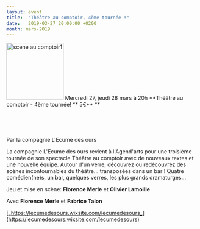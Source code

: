 ```yaml
---
layout: event
title:  "Théâtre au comptoir, 4ème tournée !"
date:   2019-03-27 20:00:00 +0200
month: mars-2019
---
```

<img class=" size-thumbnail wp-image-4918 alignleft" src="http://localhost/wpagendarts/wp-content/uploads/2018/04/scene-au-comptoir1.jpg?w=150" alt="scene au comptoir1" width="150" height="150" srcset="http://localhost/wpagendarts/wp-content/uploads/2018/04/scene-au-comptoir1.jpg 591w, http://localhost/wpagendarts/wp-content/uploads/2018/04/scene-au-comptoir1-300x300.jpg 300w, http://localhost/wpagendarts/wp-content/uploads/2018/04/scene-au-comptoir1-150x150.jpg 150w" sizes="(max-width: 150px) 100vw, 150px" />  
Mercredi 27, jeudi 28 mars à 20h  
**Théâtre au comptoir - 4ème tournée!  
** 5€**  
** 

&nbsp;

&nbsp;

Par la compagnie L'Ecume des ours

La compagnie L'Ecume des ours revient à l'Agend'arts pour une troisième tournée de son spectacle Théâtre au comptoir avec de nouveaux textes et une nouvelle équipe. Autour d'un verre, découvrez ou redécouvrez des scènes incontournables du théâtre... transposées dans un bar ! Quatre comédien(ne)s, un bar, quelques verres, les plus grands dramaturges...

Jeu et mise en scène: **Florence Merle** et **Olivier Lamoille**

Avec **Florence Merle** et **Fabrice Talon**

[_https://lecumedesours.wixsite.com/lecumedesours_](https://lecumedesours.wixsite.com/lecumedesours)